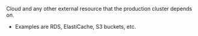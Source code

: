 Cloud and any other external resource that the production cluster depends on.

* Examples are RDS, ElastiCache, S3 buckets, etc.
